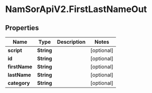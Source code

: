 # NamSorApiV2.FirstLastNameOut

## Properties
Name | Type | Description | Notes
------------ | ------------- | ------------- | -------------
**script** | **String** |  | [optional] 
**id** | **String** |  | [optional] 
**firstName** | **String** |  | [optional] 
**lastName** | **String** |  | [optional] 
**category** | **String** |  | [optional] 


